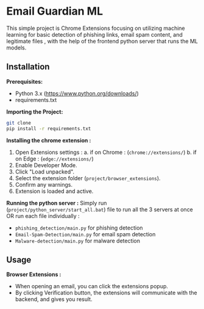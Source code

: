 # Email Guardian ML

This simple project is Chrome Extensions focusing on utilizing machine learning for basic detection of phishing links, email spam content, and legitimate files , with the help of the frontend python server that runs the ML models.


## Installation

**Prerequisites:**

* Python 3.x (https://www.python.org/downloads/)
* requirements.txt

**Importing the Project:**

```bash
git clone 
pip install -r requirements.txt
```

**Installing the chrome extension :**
1. Open Extensions settings :
   a. if on Chrome : (`chrome://extensions/`)
   b. if on Edge : (`edge://extensions/`)
2. Enable Developer Mode.
3. Click "Load unpacked".
4. Select the extension folder (`project/browser_extensions`).
5. Confirm any warnings.
6. Extension is loaded and active.

**Running the python server :**
Simply run (`project/python_server/start_all.bat`) file to run all the 3 servers at once OR run each file individually : 
- `phishing_detection/main.py` for phishing detection 
- `Email-Spam-Detection/main.py` for email spam detection 
- `Malware-detection/main.py` for malware detection 


## Usage


**Browser Extensions :**

- When opening an email, you can click the extensions popup.
- By clicking Verification button, the extensions will communicate with the backend, and gives you result.



